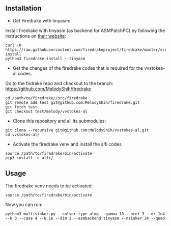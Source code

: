 ## Installation

* Get Firedrake with tinyasm: 

Install firedrake with tinyasm (as backend for ASMPatchPC) by following the instructions on [their website](https://firedrakeproject.org/download.html):
```
curl -O https://raw.githubusercontent.com/firedrakeproject/firedrake/master/scripts/firedrake-install
python3 firedrake-install --tinyasm
```

* Get the changes of the firedrake codes that is required for the vvstokes-al codes. 

Go to the firdrake repo and checkout to the branch: https://github.com/MelodyShih/firedrake
```
cd /path/to/firedrake//src/firedrake
git remote add test git@github.com:MelodyShih/firedrake.git
git fetch test
git checkout test/melody/vvstokes-al
```

* Clone this repository and all its submodules:
```
git clone --recursive git@github.com:MelodyShih/vvstokes-al.git
cd vvstokes-al/
```

* Activate the firedrake venv and install the alfi codes
```
source /path/to/firedrake/bin/activate
pip3 install -e alfi/
```

## Usage

The firedrake venv needs to be activated:
```
source /path/to/firedrake/bin/activate
```
Now you can run:
```
python3 multisinker.py --solver-type almg --gamma 10 --nref 3 --dr 1e4 --k 3 --case 4 --N 16 --dim 2 --asmbackend tinyasm --nsinker 24 --quad
```
